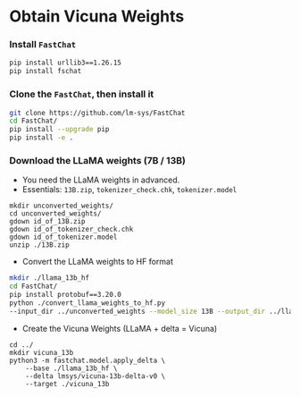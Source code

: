 # Obtain Vicuna Weights
### Install `FastChat`

```BASH
pip install urllib3==1.26.15
pip install fschat
```

### Clone the `FastChat`, then install it

```BASH
git clone https://github.com/lm-sys/FastChat
cd FastChat/
pip install --upgrade pip
pip install -e .
```

### Download the LLaMA weights (7B / 13B) 
- You need the LLaMA weights in advanced.
- Essentials: `13B.zip`, `tokenizer_check.chk`, `tokenizer.model`

```
mkdir unconverted_weights/
cd unconverted_weights/
gdown id_of_13B.zip
gdown id_of_tokenizer_check.chk
gdown id_of_tokenizer.model
unzip ./13B.zip
```

- Convert the LLaMA weights to HF format

```BASH
mkdir ./llama_13b_hf
cd FastChat/
pip install protobuf==3.20.0
python ./convert_llama_weights_to_hf.py
--input_dir ../unconverted_weights --model_size 13B --output_dir ../llama_13b_hf
```

- Create the Vicuna Weights (LLaMA + delta = Vicuna)

```
cd ../
mkdir vicuna_13b
python3 -m fastchat.model.apply_delta \
    --base ./llama_13b_hf \
    --delta lmsys/vicuna-13b-delta-v0 \
    --target ./vicuna_13b
```
